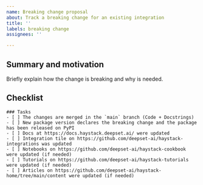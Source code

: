 ```yaml
---
name: Breaking change proposal
about: Track a breaking change for an existing integration
title: ''
labels: breaking change
assignees: ''

---
```


## Summary and motivation

Briefly explain how the change is breaking and why is needed.

## Checklist

```[tasklist]
### Tasks
- [ ] The changes are merged in the `main` branch (Code + Docstrings)
- [ ] New package version declares the breaking change and the package has been released on PyPI
- [ ] Docs at https://docs.haystack.deepset.ai/ were updated
- [ ] Integration tile on https://github.com/deepset-ai/haystack-integrations was updated
- [ ] Notebooks on https://github.com/deepset-ai/haystack-cookbook were updated (if needed)
- [ ] Tutorials on https://github.com/deepset-ai/haystack-tutorials were updated (if needed)
- [ ] Articles on https://github.com/deepset-ai/haystack-home/tree/main/content were updated (if needed)
```
